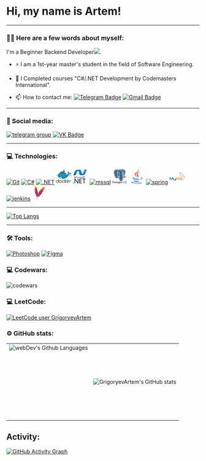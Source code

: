 # Hi, my name is Artem!

---

### :man_technologist: Here are a few words about myself:

I'm a Beginner Backend Developer<img src="https://media.giphy.com/media/WUlplcMpOCEmTGBtBW/giphy.gif" width="30px">. 

- :zap: I am a 1st-year master's student in the field of Software Engineering.

- :telescope: I Completed courses "C#/.NET Development by Codemasters International".


- :mailbox: How to contact me: [![Telegram Badge](https://img.shields.io/badge/-agrigoryev13-blue?style=flat&logo=Telegram&logoColor=white)](https://t.me/agrigoryev13) [![Gmail Badge](https://img.shields.io/badge/-Gmail-red?style=flat&logo=Gmail&logoColor=white)](mailto:agrigoryev13@yandex.ru)

---

### 🤝 Social media:
<div id="badges">
    <a href="https://t.me/agrigoryev13" target="_blank">
      <img src="https://cdn-icons-png.flaticon.com/512/2111/2111646.png" width="40" height="40" alt="telegram group" /></a>
    <a href="https://vk.com/agrigoryev13" target="_blank">
      <img src="https://cdn-icons-png.flaticon.com/512/145/145813.png" width="40" height="40" alt="VK Badge"/></a>
  </div>

---

### 💻 Technologies:

<div>
  <a href="https://git-scm.com/" target="_blank" rel="noreferrer"><img src="https://raw.githubusercontent.com/danielcranney/readme-generator/main/public/icons/skills/git-colored.svg" width="36" height="36" alt="Git" /></a>
  <a href="https://docs.microsoft.com/en-us/dotnet/csharp/" target="_blank" rel="noreferrer"><img src="https://raw.githubusercontent.com/danielcranney/readme-generator/main/public/icons/skills/csharp-colored.svg" width="36" height="36" alt="C#" /></a>
  <a href="https://dotnet.microsoft.com/en-us/" target="_blank" rel="noreferrer"><img src="https://raw.githubusercontent.com/danielcranney/readme-generator/main/public/icons/skills/dot-net-colored.svg" width="36" height="36" alt=".NET" /></a>
  <a href="https://www.docker.com/" target="_blank" rel="noreferrer"> <img src="https://raw.githubusercontent.com/devicons/devicon/master/icons/docker/docker-original-wordmark.svg" alt="docker" width="40" height="40"/></a>
  <a href="https://dotnet.microsoft.com/" target="_blank" rel="noreferrer"> <img src="https://raw.githubusercontent.com/devicons/devicon/master/icons/dot-net/dot-net-original-wordmark.svg" alt="dotnet" width="40" height="40"/></a>
  <a href="https://www.microsoft.com/en-us/sql-server" target="_blank" rel="noreferrer"> <img src="https://www.svgrepo.com/show/303229/microsoft-sql-server-logo.svg" alt="mssql" width="40" height="40"/></a>
  <a href="https://www.postgresql.org" target="_blank" rel="noreferrer"> <img src="https://raw.githubusercontent.com/devicons/devicon/master/icons/postgresql/postgresql-original-wordmark.svg" alt="postgresql" width="40" height="40"/></a>
  <!-- Java and Spring-related technologies -->
  <a href="https://www.java.com" target="_blank" rel="noreferrer"> <img src="https://raw.githubusercontent.com/devicons/devicon/master/icons/java/java-original.svg" alt="java" width="40" height="40"/></a>
  <a href="https://spring.io/" target="_blank" rel="noreferrer"> <img src="https://www.vectorlogo.zone/logos/springio/springio-icon.svg" alt="spring" width="40" height="40"/></a>
  <a href="https://www.mysql.com/" target="_blank" rel="noreferrer"> <img src="https://raw.githubusercontent.com/devicons/devicon/master/icons/mysql/mysql-original-wordmark.svg" alt="mysql" width="40" height="40"/></a>
  <a href="https://www.jenkins.io" target="_blank" rel="noreferrer"> <img src="https://www.vectorlogo.zone/logos/jenkins/jenkins-icon.svg" alt="jenkins" width="40" height="40"/></a>
  <a href="https://maven.apache.org/" target="_blank" rel="noreferrer"> <img src="https://raw.githubusercontent.com/devicons/devicon/master/icons/maven/maven-original.svg" alt="maven" width="40" height="40"/></a>
</div>

---
[![Top Langs](https://github-readme-stats.vercel.app/api/top-langs/?username=GrigoryevArtem&layout=compact)](https://github.com/anuraghazra/github-readme-stats)

---
### 🛠 Tools:

<div>
  <a href="https://www.adobe.com/uk/products/photoshop.html" target="_blank" rel="noreferrer"><img src="https://raw.githubusercontent.com/danielcranney/readme-generator/main/public/icons/skills/photoshop-colored.svg" width="36" height="36" alt="Photoshop" /></a>
<a href="https://www.figma.com/" target="_blank" rel="noreferrer"><img src="https://raw.githubusercontent.com/danielcranney/readme-generator/main/public/icons/skills/figma-colored.svg" width="36" height="36" alt="Figma" /></a>
</div>


### 💻 Codewars:
![codewars](https://www.codewars.com/users/agrigoryev/badges/large)

### 💻 LeetCode:
[![LeetCode user GrigoryevArtem](https://img.shields.io/badge/dynamic/json?style=for-the-badge&labelColor=black&color=%23ffa116&label=Solved&query=solvedOverTotal&url=https%3A%2F%2Fleetcode-badge.vercel.app%2Fapi%2Fusers%2FGrigoryevArtem&logo=leetcode&logoColor=yellow)](https://leetcode.com/GrigoryevArtem/)

### ⚙️ GitHub stats:

<table>
  <tr>
    <td>
      <img height="195px" align="right" alt="webDev's Github Languages" src="https://github-readme-stats-sigma-five.vercel.app/api/top-langs/?username=GrigoryevArtem&layout=compact&theme=vision-friendly-dark" />
    </td>
    <td>
      <img align="left" src="https://github-readme-stats.vercel.app/api?username=GrigoryevArtem&show_icons=true&hide=&count_private=true&title_color=0891b2&text_color=ffffff&icon_color=0891b2&bg_color=1c1917&hide_border=true&show_icons=true" alt="GrigoryevArtem's GitHub stats"  />
    </td>
   </tr>
</table>

## Activity:
[![GitHub Activity Graph](https://github-readme-activity-graph.vercel.app/graph?username=GrigoryevArtem&theme=tokyo-night)](https://github.com/GrigoryevArtem)
